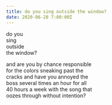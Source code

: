 ```yaml
---
title: do you sing outside the window?
date: 2020-06-28 7:00:00Z
---
```


do you  
sing  
outside  
the window?  

and are you by chance responsible  
for the colors sneaking past the  
cracks and have you annoyed the  
boss several times an hour for all  
40 hours a week with the song that  
oozes through without intention?